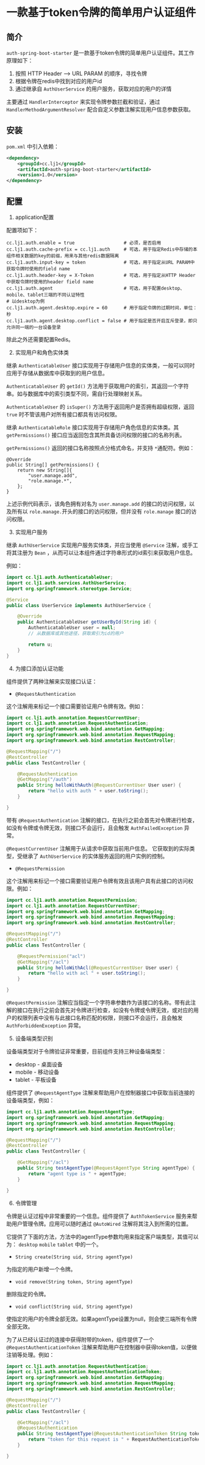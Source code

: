 # 一款基于token令牌的简单用户认证组件

## 简介

```auth-spring-boot-starter``` 是一款基于token令牌的简单用户认证组件。其工作原理如下：

1. 按照 HTTP Header --> URL PARAM 的顺序，寻找令牌
2. 根据令牌在redis中找到对应的用户id
3. 通过继承自 ```AuthUserService``` 的用户服务，获取对应的用户的详情

主要通过 ```HandlerInterceptor``` 来实现令牌参数拦截和验证，通过 ```HandlerMethodArgumentResolver``` 配合自定义参数注解实现用户信息参数获取。

## 安装

```pom.xml``` 中引入依赖：

```xml
<dependency>
    <groupId>cc.lj1</groupId>
    <artifactId>auth-spring-boot-starter</artifactId>
    <version>1.0</version>
</dependency>
```

## 配置

1. application配置

配置项如下：

```
cc.lj1.auth.enable = true                  # 必须，是否启用
cc.lj1.auth.cache-prefix = cc.lj1.auth     # 可选，用于指定Redis中存储的本组件相关数据的key的前缀，用来与其他redis数据隔离
cc.lj1.auth.input-key = token              # 可选，用于指定从URL PARAM中获取令牌时使用的field name
cc.lj1.auth.header-key = X-Token           # 可选，用于指定从HTTP Header中获取令牌时使用的header field name
cc.lj1.auth.agent                          # 可选，用于配置desktop、mobile、tablet三端的不同认证特性
# 以desktop为例
cc.lj1.auth.agent.desktop.expire = 60      # 用于指定令牌的过期时间，单位：秒
cc.lj1.auth.agent.desktop.conflict = false # 用于指定是否开启互斥登录，即只允许同一端的一台设备登录
```

除此之外还需要配置Redis。

2. 实现用户和角色实体类

继承 ```AuthenticatableUser``` 接口实现用于存储用户信息的实体类，一般可以同时应用于存储从数据库中获取到的用户信息。

```AuthenticatableUser``` 的 ```getId()``` 方法用于获取用户的索引，其返回一个字符串。如与数据库中的索引类型不同，需自行处理映射关系。

```AuthenticatableUser``` 的 ```isSuper()``` 方法用于返回用户是否拥有超级权限，返回 ```true``` 时不管该用户对所有接口都具有访问权限。

继承 ```AuthenticatableRole``` 接口实现用于存储用户角色信息的实体类。其 ```getPermissions()``` 接口应当返回包含其所具备访问权限的接口的名称列表。

```getPermissions()``` 返回的接口名称按照点分格式命名，并支持 ```*```通配符。例如：

```
@Override
public String[] getPermissions() {
    return new String[]{
        "user.manage.add",
        "role.manage.*",
    };
}
```

上述示例代码表示，该角色拥有对名为 ```user.manage.add``` 的接口的访问权限，以及所有以 ```role.manage.```开头的接口的访问权限，但并没有 ```role.manage``` 接口的访问权限。

3. 实现用户服务

继承 ```AuthUserService``` 实现用户服务实体类，并应当使用 ```@Service``` 注解，或手工将其注册为 ```Bean``` ，从而可以让本组件通过字符串形式的id索引来获取用户信息。

例如：

```java
import cc.lj1.auth.AuthenticatableUser;
import cc.lj1.auth.services.AuthUserService;
import org.springframework.stereotype.Service;

@Service
public class UserService implements AuthUserService {

    @Override
    public AuthenticatableUser getUserById(String id) {
        AuthenticatableUser user = null;
        // 从数据库或其他途径，获取索引为id的用户

        return u;
    }
}
```

4. 为接口添加认证功能

组件提供了两种注解来实现接口认证：

* ```@RequestAuthentication```

这个注解用来标记一个接口需要验证用户令牌有效。例如：

```java
import cc.lj1.auth.annotation.RequestCurrentUser;
import cc.lj1.auth.annotation.RequestAuthentication;
import org.springframework.web.bind.annotation.GetMapping;
import org.springframework.web.bind.annotation.RequestMapping;
import org.springframework.web.bind.annotation.RestController;

@RequestMapping("/")
@RestController
public class TestController {

    @RequestAuthentication
    @GetMapping("/auth")
    public String helloWithAuth(@RequestCurrentUser User user) {
        return "hello with auth " + user.toString();
    }

}
```

带有 ```@RequestAuthentication``` 注解的接口，在执行之前会首先对令牌进行检查，如没有令牌或令牌无效，则接口不会运行，且会触发 ```AuthFailedException``` 异常。

```@RequestCurrentUser``` 注解用于从请求中获取当前用户信息。 它获取到的实际类型，受继承了 ```AuthUserService``` 的实体服务返回的用户实例的控制。

* ```@RequestPermission```

这个注解用来标记一个接口需要验证用户令牌有效且该用户具有此接口的访问权限。例如：

```java
import cc.lj1.auth.annotation.RequestPermission;
import cc.lj1.auth.annotation.RequestCurrentUser;
import org.springframework.web.bind.annotation.GetMapping;
import org.springframework.web.bind.annotation.RequestMapping;
import org.springframework.web.bind.annotation.RestController;

@RequestMapping("/")
@RestController
public class TestController {

    @RequestPermission("acl")
    @GetMapping("/acl")
    public String helloWithAcl(@RequestCurrentUser User user) {
        return "hello with acl " + user.toString();
    }

}
```

```@RequestPermission``` 注解应当指定一个字符串参数作为该接口的名称。带有此注解的接口在执行之前会首先对令牌进行检查，如没有令牌或令牌无效，或对应的用户的权限列表中没有与此接口名称匹配的权限，则接口不会运行，且会触发 ```AuthForbiddenException``` 异常。

5. 设备端类型识别

设备端类型对于令牌验证非常重要，目前组件支持三种设备端类型：

* desktop - 桌面设备
* mobile - 移动设备
* tablet - 平板设备

组件提供了 ```@RequestAgentType``` 注解来帮助用户在控制器接口中获取当前连接的设备端类型，例如：

```java
import cc.lj1.auth.annotation.RequestAgentType;
import org.springframework.web.bind.annotation.GetMapping;
import org.springframework.web.bind.annotation.RequestMapping;
import org.springframework.web.bind.annotation.RestController;

@RequestMapping("/")
@RestController
public class TestController {

    @GetMapping("/acl")
    public String testAgentType(@RequestAgentType String agentType) {
        return "agent type is " + agentType;
    }

}
```

6. 令牌管理

令牌是认证过程中非常重要的一个信息。组件提供了 ```AuthTokenService``` 服务来帮助用户管理令牌。应用可以随时通过 ```@AutoWired``` 注解将其注入到所需的位置。

它提供了下面的方法，方法中的agentType参数均用来指定客户端类型，其值可以为： ```desktop``` ```mobile``` ```tablet``` 中的一个。

* ```String create(String uid, String agentType)```

为指定的用户新增一个令牌。

* ```void remove(String token, String agentType)```

删除指定的令牌。

* ```void conflict(String uid, String agentType)```

使指定的用户的令牌全部无效。如果agentType设置为null，则会使三端所有令牌全部无效。

为了从已经认证过的连接中获得附带的token，组件提供了一个 ```@RequestAuthenticationToken``` 注解来帮助用户在控制器中获得token值，以便做注销等处理。例如：

```java
import cc.lj1.auth.annotation.RequestAuthentication;
import cc.lj1.auth.annotation.RequestAuthenticationToken;
import org.springframework.web.bind.annotation.GetMapping;
import org.springframework.web.bind.annotation.RequestMapping;
import org.springframework.web.bind.annotation.RestController;

@RequestMapping("/")
@RestController
public class TestController {

    @GetMapping("/acl")
    @RequestAuthentication
    public String testAgentType(@RequestAuthenticationToken String token) {
        return "token for this request is " + RequestAuthenticationToken;
    }

}
```
